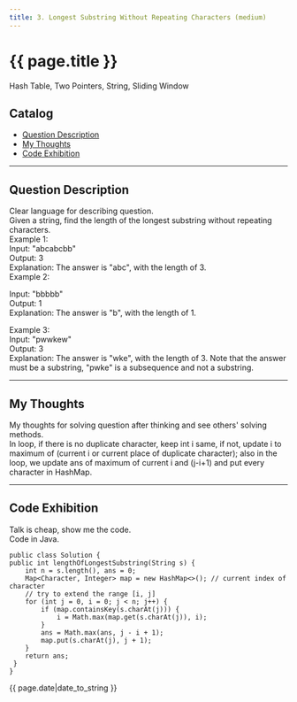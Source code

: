 ```yaml
---
title: 3. Longest Substring Without Repeating Characters (medium)  
---
```


# {{ page.title }}    
    
Hash Table, Two Pointers, String, Sliding Window   

## Catalog
+ [Question Description](#partI)
+ [My Thoughts](#partII)
+ [Code Exhibition](#partIII)

----------------------------------

## Question Description
Clear language for describing question.    
Given a string, find the length of the longest substring without repeating characters.    
Example 1:   
Input: "abcabcbb"   
Output: 3    
Explanation: The answer is "abc", with the length of 3.    
Example 2:    

Input: "bbbbb"    
Output: 1   
Explanation: The answer is "b", with the length of 1.   

Example 3:   
Input: "pwwkew"    
Output: 3    
Explanation: The answer is "wke", with the length of 3. Note that the answer must be a substring, "pwke" is a subsequence and not a substring.         


----------------------------------

## My Thoughts
My thoughts for solving question after thinking and see others' solving methods.    
In loop, if there is no duplicate character, keep int i same, if not, update i to maximum of (current i or current place of duplicate character); also in the loop, we update ans of maximum of current i and (j-i+1) and put every character in HashMap.   


----------------------------------

## Code Exhibition
Talk is cheap, show me the code.   
Code in Java.    

    public class Solution {
    public int lengthOfLongestSubstring(String s) {
        int n = s.length(), ans = 0;
        Map<Character, Integer> map = new HashMap<>(); // current index of character
        // try to extend the range [i, j]
        for (int j = 0, i = 0; j < n; j++) {
            if (map.containsKey(s.charAt(j))) {
                i = Math.max(map.get(s.charAt(j)), i);
            }
            ans = Math.max(ans, j - i + 1);
            map.put(s.charAt(j), j + 1);
        }
        return ans;
     }
    }



{{ page.date|date_to_string }}
